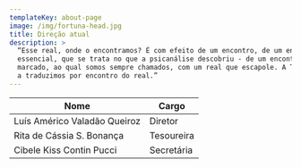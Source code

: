```yaml
---
templateKey: about-page
image: /img/fortuna-head.jpg
title: Direção atual
description: >
  “Esse real, onde o encontramos? É com efeito de um encontro, de um encontro
  essencial, que se trata no que a psicanálise descobriu - de um encontro
  marcado, ao qual somos sempre chamados, com um real que escapole. A Týkhe, nós
  a traduzimos por encontro do real.”
---
```

| Nome                         | Cargo      |
| ---------------------------- | ---------- |
| Luís Américo Valadão Queiroz | Diretor    |
| Rita de Cássia S. Bonança    | Tesoureira |
| Cibele Kiss Contin Pucci     | Secretária |
